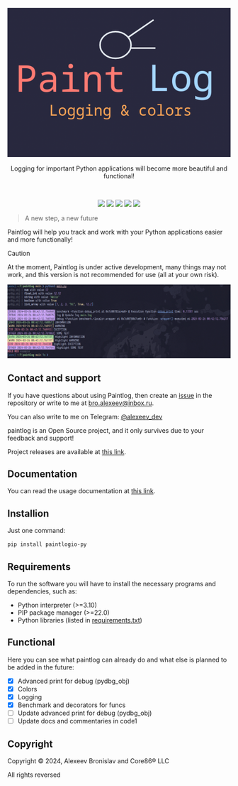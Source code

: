 
<p align="center">
	<img src="https://github.com/alexeev-engineer/paintlog/blob/main/docs/paintlog.png">
</p>

<p align="center">Logging for important Python applications will become more beautiful and functional!</p>
<br>
<p align="center">
    <img src="https://img.shields.io/github/languages/top/alexeev-engineer/paintlog?style=for-the-badge">
    <img src="https://img.shields.io/github/languages/count/alexeev-engineer/paintlog?style=for-the-badge">
    <img src="https://img.shields.io/github/stars/alexeev-engineer/paintlog?style=for-the-badge">
    <img src="https://img.shields.io/github/issues/alexeev-engineer/paintlog?style=for-the-badge">
    <img src="https://img.shields.io/github/last-commit/alexeev-engineer/paintlog?style=for-the-badge">
    </br>
</p>

> A new step, a new future

Paintlog will help you track and work with your Python applications easier and more functionally!

> [!CAUTION]
> At the moment, Paintlog is under active development, many things may not work, and this version is not recommended for use (all at your own risk).

<p align="center">
    <img src="https://github.com/alexeev-engineer/paintlog/blob/main/docs/screenshot.png">
</p>

## Contact and support
If you have questions about using Paintlog, then create an [issue](https://github.com/alexeev-engineer/paintlog/issues/new) in the repository or write to me at bro.alexeev@inbox.ru.

You can also write to me on Telegram: [@alexeev_dev](https://t.me/alexeev_dev)

paintlog is an Open Source project, and it only survives due to your feedback and support!

Project releases are available at [this link](https://github.com/alexeev-engineer/paintlog/releases).

## Documentation
You can read the usage documentation at [this link](https://github.com/alexeev-engineer/paintlog/blob/main/docs/index.md).

## Installion
Just one command:

```bash
pip install paintlogio-py
```

## Requirements
To run the software you will have to install the necessary programs and dependencies, such as:

 + Python interpreter (>=3.10)
 + PIP package manager (>=22.0)
 + Python libraries (listed in [requirements.txt](https://github.com/alexeev-engineer/paintlog/blob/main/requirements.txt))

## Functional
Here you can see what paintlog can already do and what else is planned to be added in the future:

 - [x] Advanced print for debug (pydbg_obj)
 - [x] Colors
 - [x] Logging
 - [x] Benchmark and decorators for funcs
 - [ ] Update advanced print for debug (pydbg_obj)
 - [ ] Update docs and commentaries in code1

## Copyright
Copyright © 2024, Alexeev Bronislav and Core86® LLC

All rights reversed
